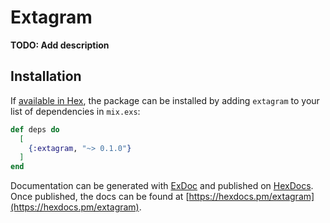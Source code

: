 # Extagram

**TODO: Add description**

## Installation

If [available in Hex](https://hex.pm/docs/publish), the package can be installed
by adding `extagram` to your list of dependencies in `mix.exs`:

```elixir
def deps do
  [
    {:extagram, "~> 0.1.0"}
  ]
end
```

Documentation can be generated with [ExDoc](https://github.com/elixir-lang/ex_doc)
and published on [HexDocs](https://hexdocs.pm). Once published, the docs can
be found at [https://hexdocs.pm/extagram](https://hexdocs.pm/extagram).

